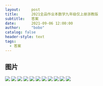 ```yaml
---
layout:     post
title:      2021全品作业本数学九年级仅上册浙教版
subtitle:   答案
date:       2021-09-06 12:00:00
author:     "bobo"
catalog: false
header-style: text
tags:
  - 答案
---
```

## 图片
![](https://pic.imgdb.cn/item/60bc4cc98355f7f718e4d53c.jpg)
![](https://pic.imgdb.cn/item/60bc4cc98355f7f718e4d5fa.jpg)
![](https://pic.imgdb.cn/item/60bc4cc98355f7f718e4d67d.jpg)
![](https://pic.imgdb.cn/item/60bc4cc98355f7f718e4d70d.jpg)
![](https://pic.imgdb.cn/item/60bc4cc98355f7f718e4d79d.jpg)
![](https://pic.imgdb.cn/item/60bc4cc98355f7f718e4d79d.jpg)
![](https://pic.imgdb.cn/item/60bc4cf68355f7f718e6fdee.jpg)
![](https://pic.imgdb.cn/item/60bc4cf68355f7f718e6fe78.jpg)
![](https://pic.imgdb.cn/item/60bc4cf68355f7f718e6ff26.jpg)
![](https://pic.imgdb.cn/item/60bc4cf68355f7f718e6ff87.jpg)
![](https://pic.imgdb.cn/item/60bc4d178355f7f718e8d959.jpg)
